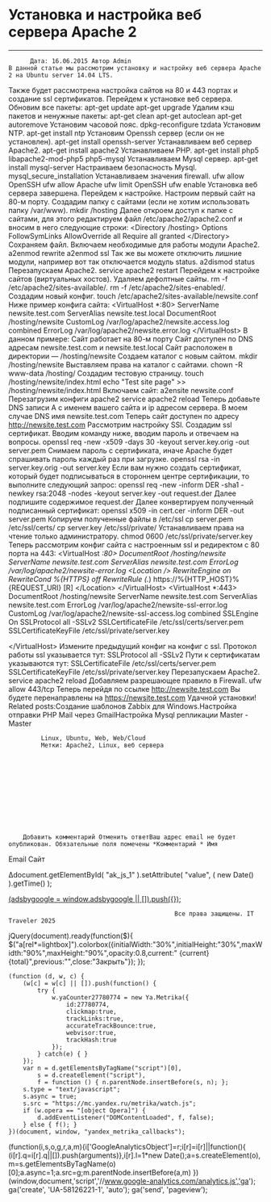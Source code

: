 #                 	Установка и настройка веб сервера Apache 2                	  
***            ***

			
            
		
    
	
    	  Дата: 16.06.2015 Автор Admin  
	В данной статье мы рассмотрим установку и настройку веб сервера Apache 2 на Ubuntu server 14.04 LTS.
Также будет рассмотрена настройка сайтов на 80 и 443 портах и создание ssl сертификатов.
Перейдем к установке веб сервера.
Обновим все пакеты:
apt-get update
apt-get upgrade
Удалим кэш пакетов и ненужные пакеты:
apt-get clean
apt-get autoclean
apt-get autoremove
Установим часовой пояс.
dpkg-reconfigure tzdata
Установим NTP.
apt-get install ntp
Установим Openssh сервер (если он не установлен).
apt-get install openssh-server
Устанавливаем веб сервер Apache2.
apt-get install apache2
Устанавливаем PHP.
apt-get install php5 libapache2-mod-php5 php5-mysql
Устанавливаем Mysql сервер.
apt-get install mysql-server
Настраиваем безопасность Mysql.
mysql_secure_installation
Устанавливаем значения firewall.
ufw allow OpenSSH
ufw allow Apache
ufw limit OpenSSH
ufw enable
Установка веб сервера завершена.
Перейдем к настройке.
Настроим первый сайт на 80-м порту.
Создадим папку с сайтами (если не хотим использовать папку /var/www).
mkdir /hosting
Далее откроем доступ к папке с сайтами, для этого редактируем файл /etc/apache2/apache2.conf и вносим в него следующие строки:
&lt;Directory /hosting&gt;
Options FollowSymLinks
AllowOverride all
Require all granted
&lt;/Directory&gt;
Сохраняем файл.
Включаем необходимые для работы модули Apache2.
a2enmod rewrite
a2enmod ssl
Так же вы можете отключить лишние модули, например вот так отключается модуль status.
a2dismod status
Перезапускаем Apache2.
service apache2 restart
Перейдем к настройке сайтов (виртуальных хостов).
Удаляем дефолтные сайты.
rm -f /etc/apache2/sites-available/*.*
rm -f /etc/apache2/sites-enabled/*.*
Создадим новый конфиг.
touch /etc/apache2/sites-available/newsite.conf
Ниже пример конфига сайта:
&lt;VirtualHost *:80&gt;
ServerName newsite.test.com
ServerAlias newsite.test.local
DocumentRoot /hosting/newsite
CustomLog /var/log/apache2/newsite.access.log combined
ErrorLog /var/log/apache2/newsite.error.log
&lt;/VirtualHost&gt;
В данном примере:
Сайт работает на 80-м порту
Сайт доступен по DNS адресам newsite.test.com и newsite.test.local
Сайт расположен в директории &#8212; /hosting/newsite
Создаем каталог с новым сайтом.
mkdir /hosting/newsite
Выставляем права на каталог с сайтами.
chown -R www-data /hosting/
Создадим тестовую страницу.
touch /hosting/newsite/index.html
echo "Test site page" &gt;&gt; /hosting/newsite/index.html
Включаем сайт:
a2ensite newsite.conf
Перезагрузим конфиги apache2
service apache2 reload
Теперь добавьте DNS записи А с именем вашего сайта и ip адресом сервера.
В моем случае DNS имя newsite.test.com
Теперь сайт доступен по адресу http://newsite.test.com
Рассмотрим настройку SSl.
Создадим ssl сертификат.
Вводим команду ниже, вводим пароль и отвечаем на вопросы.
openssl req -new -x509 -days 30 -keyout server.key.orig -out server.pem
Снимаем пароль с сертификата, иначе Apache будет спрашивать пароль каждый раз при загрузке.
openssl rsa -in server.key.orig -out server.key
Если вам нужно создать сертификат, который будет подписываться в стороннем центре сертификации, то выполните следующий запрос:
openssl req -new -inform DER -sha1 -newkey rsa:2048 -nodes -keyout server.key -out request.der
Далее подпишите содержимое request.der
Далее конвертируем полученный подписанный сертификат:
openssl x509 -in cert.cer -inform DER -out server.pem
Копируем полученные файлы в /etc/ssl
cp server.pem /etc/ssl/certs/
cp server.key /etc/ssl/private/
Устанавливаем права на чтение только администратору.
chmod 0600 /etc/ssl/private/server.key
Теперь рассмотрим конфиг сайта с настроенным ssl и редиректом с 80 порта на 443:
&lt;VirtualHost *:80&gt;
DocumentRoot /hosting/newsite
ServerName newsite.test.com
ServerAlias newsite.test.com
ErrorLog /var/log/apache2/newsite-error.log
&lt;Location /&gt;
RewriteEngine on
RewriteCond %{HTTPS} off
RewriteRule (.*) https://%{HTTP_HOST}%{REQUEST_URI} [R]
&lt;/Location&gt;
&lt;/VirtualHost&gt;
&lt;VirtualHost *:443&gt;
DocumentRoot /hosting/newsite
ServerName newsite.test.com
ServerAlias newsite.test.com
ErrorLog /var/log/apache2/newsite-ssl-error.log
CustomLog /var/log/apache2/newsite-ssl-access.log combined
SSLEngine On
SSLProtocol all -SSLv2
SSLCertificateFile /etc/ssl/certs/server.pem
SSLCertificateKeyFile /etc/ssl/private/server.key

&lt;/VirtualHost&gt;
Измените предыдущий конфиг на конфиг с ssl.
Протокол работы ssl указывается тут:
SSLProtocol all -SSLv2
Пути к сертификатам указываются тут:
SSLCertificateFile /etc/ssl/certs/server.pem
SSLCertificateKeyFile /etc/ssl/private/server.key
Перезапускаем Apache2.
service apache2 reload
Добавляем разрешающее правило в Firewall.
ufw allow 443/tcp
Теперь перейдя по ссылке http://newsite.test.com Вы будете перенаправлены на https://newsite.test.com
Удачной установки!
Related posts:Создание шаблонов Zabbix для Windows.Настройка отправки PHP Mail через GmailНастройка Mysql репликации Master - Master
        
             Linux, Ubuntu, Web, Web/Cloud 
             Метки: Apache2, Linux, веб сервера  
        
            
        
    
                        
                    
                    
                
        
                
	
		
		Добавить комментарий Отменить ответВаш адрес email не будет опубликован. Обязательные поля помечены *Комментарий * Имя 
Email 
Сайт 
 
&#916;document.getElementById( "ak_js_1" ).setAttribute( "value", ( new Date() ).getTime() );	
	
<ins class="adsbygoogle"
     style="display:block"
     data-ad-client="ca-pub-1890562251101921"
     data-ad-slot="9117958896"
     data-ad-format="auto">
(adsbygoogle = window.adsbygoogle || []).push({});
			
        
        
		
        
           
    
    
  
	
    
		
        
             
			
                
                    
                                                  Все права защищены. IT Traveler 2025 
                         
                        
																														                    
                    
				
                
                
    
			
		                            
	
	
                
                
			
                
		
        
	
    
jQuery(document).ready(function($){
  $("a[rel*=lightbox]").colorbox({initialWidth:"30%",initialHeight:"30%",maxWidth:"90%",maxHeight:"90%",opacity:0.8,current:" {current}  {total}",previous:"",close:"Закрыть"});
});
  
    (function (d, w, c) {
        (w[c] = w[c] || []).push(function() {
            try {
                w.yaCounter27780774 = new Ya.Metrika({
                    id:27780774,
                    clickmap:true,
                    trackLinks:true,
                    accurateTrackBounce:true,
                    webvisor:true,
                    trackHash:true
                });
            } catch(e) { }
        });
        var n = d.getElementsByTagName("script")[0],
            s = d.createElement("script"),
            f = function () { n.parentNode.insertBefore(s, n); };
        s.type = "text/javascript";
        s.async = true;
        s.src = "https://mc.yandex.ru/metrika/watch.js";
        if (w.opera == "[object Opera]") {
            d.addEventListener("DOMContentLoaded", f, false);
        } else { f(); }
    })(document, window, "yandex_metrika_callbacks");
  (function(i,s,o,g,r,a,m){i['GoogleAnalyticsObject']=r;i[r]=i[r]||function(){
  (i[r].q=i[r].q||[]).push(arguments)},i[r].l=1*new Date();a=s.createElement(o),
  m=s.getElementsByTagName(o)[0];a.async=1;a.src=g;m.parentNode.insertBefore(a,m)
  })(window,document,'script','//www.google-analytics.com/analytics.js','ga');
  ga('create', 'UA-58126221-1', 'auto');
  ga('send', 'pageview');
